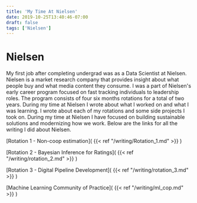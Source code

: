 ```yaml
---
title: 'My Time At Nielsen'
date: 2019-10-25T13:40:46-07:00
draft: false
tags: ['Nielsen']
---
```


# Nielsen 

My first job after completing undergrad was as a Data Scientist at Nielsen. Nielsen is a market research company that provides insight about what people buy and what media content they consume. I was a part of Nielsen's early career program focused on fast tracking individuals to leadership roles. The program consists of four six months rotations for a total of two years. During my time at Nielsen I wrote about what I worked on and what I was learning. I wrote about each of my rotations and some side projects I took on. During my time at Nielsen I have focused on building sustainable solutions and modernizing how we work. Below are the links for all the writing I did about Nielsen. 

[Rotation 1 - Non-coop estimation](
    {{< ref  "/writing/Rotation_1.md"  >}} )

[Rotation 2 - Bayesian Inference for Ratings](
    {{< ref  "/writing/rotation_2.md"  >}} )

[Rotation 3 - Digital Pipeline Development](
    {{< ref  "/writing/rotation_3.md"  >}} )

[Machine Learning Community of Practice](
    {{< ref  "/writing/ml_cop.md"  >}} )


